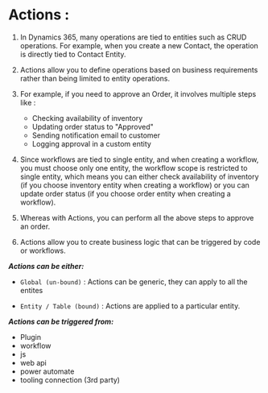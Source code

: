 # Actions :

1. In Dynamics 365, many operations are tied to entities such as CRUD operations. For example, when you create a new Contact, the operation is directly tied to Contact Entity.

2. Actions allow you to define operations based on business requirements rather than being limited to entity operations.

3. For example, if you need to approve an Order, it involves multiple steps like :
    - Checking availability of inventory
    - Updating order status to "Approved"
    - Sending notification email to customer
    - Logging approval in a custom entity

4. Since workflows are tied to single entity, and when creating a workflow, you must choose only one entity, the workflow scope is restricted to single entity, which means you can either check availability of inventory (if you choose inventory entity when creating a workflow) or you can update order status (if you choose order entity when creating a workflow). 

5. Whereas with Actions, you can perform all the above steps to approve an order.

6. Actions allow you to create business logic that can be triggered by code or workflows.



**_Actions can be either:_**

- `Global (un-bound)` : Actions can be generic, they can apply to all the entites

- `Entity / Table (bound)` : Actions are applied to a particular entity.


**_Actions can be triggered from:_**

- Plugin
- workflow
- js
- web api
- power automate
- tooling connection (3rd party)

